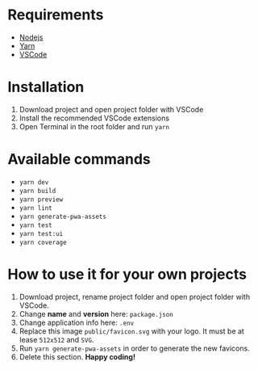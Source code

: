 # Requirements

- [Nodejs](https://nodejs.org/en/download)
- [Yarn](https://classic.yarnpkg.com/lang/en/docs/install)
- [VSCode](https://code.visualstudio.com/download)

# Installation

1. Download project and open project folder with VSCode
2. Install the recommended VSCode extensions
3. Open Terminal in the root folder and run `yarn`

# Available commands

- `yarn dev`
- `yarn build`
- `yarn preview`
- `yarn lint`
- `yarn generate-pwa-assets`
- `yarn test`
- `yarn test:ui`
- `yarn coverage`

# How to use it for your own projects

1. Download project, rename project folder and open project folder with VSCode.
2. Change **name** and **version** here: `package.json`
3. Change application info here: `.env`
4. Replace this image `public/favicon.svg` with your logo. It must be at lease `512x512` and `SVG`.
5. Run `yarn generate-pwa-assets` in order to generate the new favicons.
6. Delete this section. **Happy coding!**
